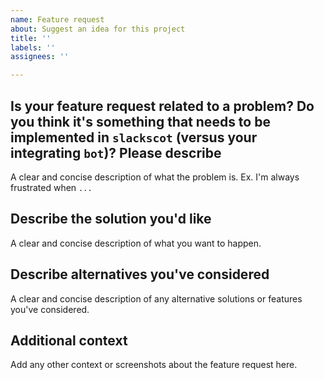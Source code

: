 ```yaml
---
name: Feature request
about: Suggest an idea for this project
title: ''
labels: ''
assignees: ''

---
```


## Is your feature request related to a problem? Do you think it's something that needs to be implemented in `slackscot` (versus your integrating `bot`)? Please describe
A clear and concise description of what the problem is. Ex. I'm always frustrated when `...`

## Describe the solution you'd like
A clear and concise description of what you want to happen.

## Describe alternatives you've considered
A clear and concise description of any alternative solutions or features you've considered.

## Additional context
Add any other context or screenshots about the feature request here.
